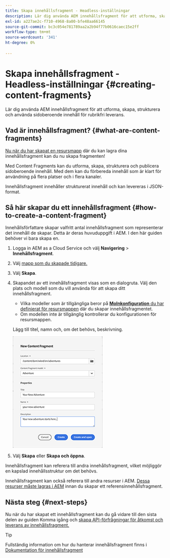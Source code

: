 ```yaml
---
title: Skapa innehållsfragment - Headless-inställningar
description: Lär dig använda AEM innehållsfragment för att utforma, skapa, strukturera och använda sidoberoende innehåll för rubrikfri leverans.
exl-id: a227ae2c-f710-4968-8a00-bfe48aa66145
source-git-commit: bc3c054e781789aa2a2b94f77b0616caec15e2ff
workflow-type: tm+mt
source-wordcount: '341'
ht-degree: 0%

---
```


# Skapa innehållsfragment - Headless-inställningar {#creating-content-fragments}

Lär dig använda AEM innehållsfragment för att utforma, skapa, strukturera och använda sidoberoende innehåll för rubrikfri leverans.

## Vad är innehållsfragment? {#what-are-content-fragments}

[Nu när du har skapat en resursmapp](create-assets-folder.md) där du kan lagra dina innehållsfragment kan du nu skapa fragmenten!

Med Content Fragments kan du utforma, skapa, strukturera och publicera sidoberoende innehåll. Med dem kan du förbereda innehåll som är klart för användning på flera platser och i flera kanaler.

Innehållsfragment innehåller strukturerat innehåll och kan levereras i JSON-format.

## Så här skapar du ett innehållsfragment {#how-to-create-a-content-fragment}

Innehållsförfattare skapar valfritt antal innehållsfragment som representerar det innehåll de skapar. Detta är deras huvuduppgift i AEM. I den här guiden behöver vi bara skapa en.

1. Logga in AEM as a Cloud Service och välj **Navigering** > **Innehållsfragment**.

1. Välj [mapp som du skapade tidigare.](create-assets-folder.md)
1. Välj **Skapa**.
1. Skapandet av ett innehållsfragment visas som en dialogruta.
Välj den plats och modell som du vill använda för att skapa ditt innehållsfragment.

   * Vilka modeller som är tillgängliga beror på [**Molnkonfiguration** du har definierat för resursmappen](create-assets-folder.md) där du skapar innehållsfragmentet.
   * Om modellen inte är tillgänglig kontrollerar du konfigurationen för resursmappen.

   Lägg till titel, namn och, om det behövs, beskrivning.

   ![Dialogrutan Skapa nytt innehållsfragment](/help/sites-cloud/administering/content-fragments/assets/cfc-console-create.png)

1. Välj **Skapa** eller  **Skapa och öppna**.

Innehållsfragment kan referera till andra innehållsfragment, vilket möjliggör en kapslad innehållsstruktur om det behövs.

Innehållsfragment kan också referera till andra resurser i AEM. [Dessa resurser måste lagras i AEM](/help/assets/manage-digital-assets.md) innan du skapar ett referensinnehållsfragment.

## Nästa steg {#next-steps}

Nu när du har skapat ett innehållsfragment kan du gå vidare till den sista delen av guiden Komma igång och [skapa API-förfrågningar för åtkomst och leverans av innehållsfragment.](create-api-request.md)

>[!TIP]
>
>Fullständig information om hur du hanterar innehållsfragment finns i [Dokumentation för innehållsfragment](/help/sites-cloud/administering/content-fragments/overview.md)
